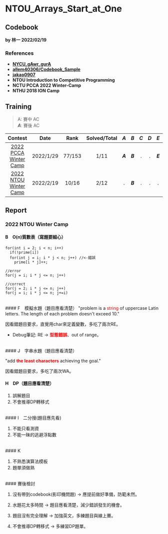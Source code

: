 # NTOU_Arrays_Start_at_One

## Codebook

**by 林一 2022/02/19**
### References
- [**NYCU_gAwr_gurA**](https://github.com/nella17/NYCU_gAwr_gurA)
- [**allem40306/Codebook_Sample**](https://github.com/allem40306/Codebook_Sample.git)
- [**jakao0907**](https://github.com/jakao0907/CompetitiveProgrammingCodebook)
- **NTOU Introduction to Competitive Programming**
- **NCTU PCCA 2022 Winter-Camp**
- **NTHU 2018 ION Camp**

## Training

> A:  賽中 AC <br>
> ***A***: 賽後 AC 

| Contest               | Date      | Rank   | Solved/Total | ***A*** | ***B*** | ***C*** | ***D*** | ***E*** | ***F*** | ***G*** | ***H*** | ***I*** | ***J*** | ***K*** | ***L*** |
| :----------------------------------------------------------: | :--------: | :--: | :----------: | :-----: | :-----: | :-----: | :-----: | :-----: | :-----: | :-----: | :-----: | :-----: | :-----: | :-----: | :-----: |
| [2022 PCCA Winter Camp](https://hackmd.io/@qwe854896/BkSMg4MAF) | 2022/1/29 | 77/153 |     1/11     | ***A*** | ***B*** |.|.| ***E*** | ***F*** |.|.|.|.| K |-|
| [2022 NTOU Winter Camp](https://hackmd.io/@jakao/HkDrN96RY#/) | 2022/2/19 | 10/16 |     2/12     |.|***B***|.|.|.| F |.|***H***|***I***| J |.|.|


## Report

### 2022 NTOU Winter Camp

#### B　O(n)質數表（寫題要細心）

```cpp=
for(int i = 2; i < n; i++)
  if(!prime[i])
  for(int j = i; i * j < n; j++) //<-錯誤 
    prime[i * j]++;
```

```cpp=
//error
for(j = i; i * j <= n; j++) 

//correct
for(j = 2; i * j <= n; j++)  
for(j = i; i * j <= n; j+=i) 
```
<br>
#### F　模擬水題（題目應看清楚）
"problem is a <font color="red">string</font> of uppercase Latin letters. The length of each problem doesn't exceed 10."

因看錯題目要求，直覺用char來定義變數，多吃了兩次RE。

* Debug筆記:
RE -> <font color="red">**型態錯誤**</font>、out of range。
<br>
#### J　字串水題（題目應看清楚）

"add <font color="red">**the least characters**</font> achieving the goal."

因看錯題目要求，多吃了兩次WA。
<br>
#### H　DP（題目應看清楚）

1. 誤解題目
2. 不會推導DP轉移式
<br>
#### I　二分搜(題目應先看)

1. 不能只看測資
2. 不能一昧的逃避浮點數
<br>
#### K　

1. 不熟悉演算法模板
2. 題單須做熟
<br>
#### 賽後檢討

1. 沒有帶到codebook(影印機問題)
 -> 應提前做好準備，防範未然。
 
2. 水題花太多時間
 -> 題目應看清楚，減少錯誤發生的機會。
 
3. 題目沒有完全理解 
 -> 加強英文，多練題目與線上賽。
 
4. 不會推導DP轉移式
 -> 多練習DP題單。
